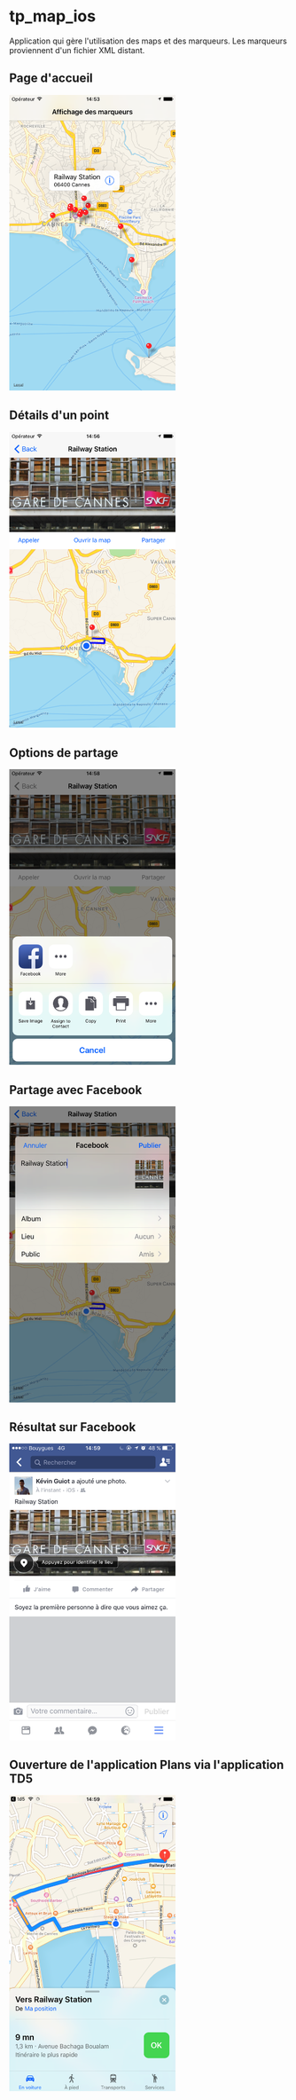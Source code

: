 # tp_map_ios
Application qui gère l'utilisation des maps et des marqueurs. Les marqueurs proviennent d'un fichier XML distant.

## Page d'accueil
<img src="https://raw.githubusercontent.com/kevinguiot/tp_map_ios/master/screenshots/home.png" width="300">

## Détails d'un point
<img src="https://raw.githubusercontent.com/kevinguiot/tp_map_ios/master/screenshots/detail.png" width="300">

## Options de partage
<img src="https://github.com/kevinguiot/tp_map_ios/blob/master/screenshots/share.png" width="300">

## Partage avec Facebook 
<img src="https://github.com/kevinguiot/tp_map_ios/blob/master/screenshots/shareFacebook.png" width="300">

## Résultat sur Facebook
<img src="https://github.com/kevinguiot/tp_map_ios/blob/master/screenshots/facebook.png" width="300">

## Ouverture de l'application Plans via l'application TD5
<img src="https://github.com/kevinguiot/tp_map_ios/blob/master/screenshots/plan.png" width="300">

